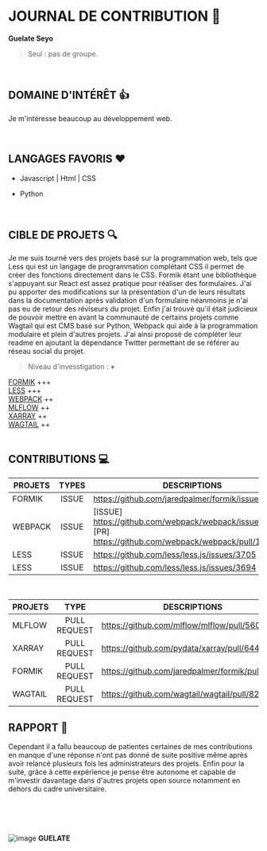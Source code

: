 #  JOURNAL DE CONTRIBUTION 📖

**Guelate Seyo**

>Seul : pas de groupe.
<br>


## DOMAINE D'INTÉRÊT 👍

Je m'intéresse beaucoup au développement web.

<br>

## LANGAGES FAVORIS ❤️

- Javascript | Html | CSS 

- Python
<br>

## CIBLE DE PROJETS 🔍

Je me suis tourné vers des projets basé sur la programmation web, tels que Less qui est un langage de programmation complétant CSS il permet de créer des fonctions directement dans le CSS. Formik étant une bibliothèque s'appuyant sur React est assez pratique pour réaliser des formulaires. J'ai pu apporter des modifications sur la présentation d'un de leurs résultats dans la documentation après validation d'un formulaire néanmoins je n'ai pas eu de retour des réviseurs du projet. Enfin j'ai trouvé qu'il était judicieux de pouvoir mettre en avant la communauté de certains projets comme Wagtail qui est CMS basé sur Python, Webpack qui aide à la programmation modulaire et plein d'autres projets. J'ai ainsi proposé de compléter leur readme en ajoutant la dépendance Twitter permettant de se référer au réseau social du projet.

>Niveau d'invesstigation : **+**

[FORMIK](https://formik.org/) +++ <br>
[LESS](https://lesscss.org/) +++ <br>
[WEBPACK](https://webpack.js.org/) ++ <br>
[MLFLOW](https://mlflow.org/) ++ <br>
[XARRAY](https://xarray.dev/) ++ <br>
[WAGTAIL](https://wagtail.org/) ++ <br>
<br>

## CONTRIBUTIONS 💻 

| PROJETS  |      TYPES   |  DESCRIPTIONS |
|---------|:-------------:|------|
| FORMIK |  ISSUE | https://github.com/jaredpalmer/formik/issues/3507|
| WEBPACK |   ISSUE   | [ISSUE] https://github.com/webpack/webpack/issues/15603 [PR] https://github.com/webpack/webpack/pull/15604 |
| LESS | ISSUE | https://github.com/less/less.js/issues/3705|
| LESS | ISSUE | https://github.com/less/less.js/issues/3694|

<br>

| PROJETS  |      TYPE   |  DESCRIPTIONS |
|---------|:-------------:|------|
| MLFLOW |  PULL REQUEST | https://github.com/mlflow/mlflow/pull/5605 |
| XARRAY | PULL REQUEST | https://github.com/pydata/xarray/pull/6441 |
| FORMIK |    PULL REQUEST   | https://github.com/jaredpalmer/formik/pull/3520|
| WAGTAIL | PULL REQUEST | https://github.com/wagtail/wagtail/pull/8256 |

## RAPPORT 📌

Cependant il a fallu beaucoup de patientes certaines de mes contributions en manque d'une réponse n'ont pas donné de suite positive même après avoir relancé plusieurs fois les administrateurs des projets. Enfin pour la suite, grâce à cette expérience je pense être autonome et capable de m'investir davantage dans d'autres projets open source notamment en dehors du cadre universitaire.


<br><br><br><br>
![image](https://user-images.githubusercontent.com/47215234/156219160-b21ad191-916a-4cbf-99d4-d3aabd3efde9.png) **GUELATE**